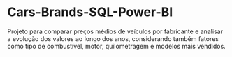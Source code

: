 # Cars-Brands-SQL-Power-BI
Projeto para comparar preços médios de veículos por fabricante e analisar a evolução dos valores ao longo dos anos, considerando também fatores como tipo de combustível, motor, quilometragem e modelos mais vendidos.
